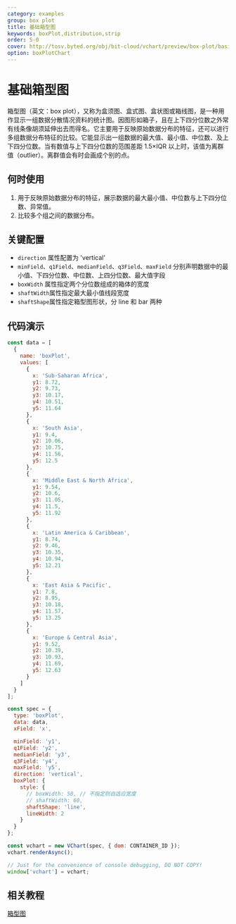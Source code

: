 ```yaml
---
category: examples
group: box plot
title: 基础箱型图
keywords: boxPlot,distribution,strip
order: 5-0
cover: http://tosv.byted.org/obj/bit-cloud/vchart/preview/box-plot/basic-box-plot.png
option: boxPlotChart
---
```


# 基础箱型图

箱型图（英文：box plot），又称为盒须图、盒式图、盒状图或箱线图，是一种用作显示一组数据分散情况资料的统计图。因图形如箱子，且在上下四分位数之外常有线条像胡须延伸出去而得名。它主要用于反映原始数据分布的特征，还可以进行多组数据分布特征的比较。它能显示出一组数据的最大值、最小值、中位数、及上下四分位数。当有数值与上下四分位数的范围差距 1.5×IQR 以上时，该值为离群值（outlier）。离群值会有时会画成个别的点。

## 何时使用

1. 用于反映原始数据分布的特征，展示数据的最大最小值、中位数与上下四分位数、异常值。
2. 比较多个组之间的数据分布。

## 关键配置

- `direction` 属性配置为 'vertical'
- `minField`、`q1Field`、`medianField`、`q3Field`、`maxField` 分别声明数据中的最小值、下四分位数、中位数、上四分位数、最大值字段
- `boxWidth` 属性指定两个分位数组成的箱体的宽度
- `shaftWidth`属性指定最大最小值线段宽度
- `shaftShape`属性指定箱型图形状，分 line 和 bar 两种

## 代码演示

```javascript livedemo
const data = [
  {
    name: 'boxPlot',
    values: [
      {
        x: 'Sub-Saharan Africa',
        y1: 8.72,
        y2: 9.73,
        y3: 10.17,
        y4: 10.51,
        y5: 11.64
      },
      {
        x: 'South Asia',
        y1: 9.4,
        y2: 10.06,
        y3: 10.75,
        y4: 11.56,
        y5: 12.5
      },
      {
        x: 'Middle East & North Africa',
        y1: 9.54,
        y2: 10.6,
        y3: 11.05,
        y4: 11.5,
        y5: 11.92
      },
      {
        x: 'Latin America & Caribbean',
        y1: 8.74,
        y2: 9.46,
        y3: 10.35,
        y4: 10.94,
        y5: 12.21
      },
      {
        x: 'East Asia & Pacific',
        y1: 7.8,
        y2: 8.95,
        y3: 10.18,
        y4: 11.57,
        y5: 13.25
      },
      {
        x: 'Europe & Central Asia',
        y1: 9.52,
        y2: 10.39,
        y3: 10.93,
        y4: 11.69,
        y5: 12.63
      }
    ]
  }
];

const spec = {
  type: 'boxPlot',
  data: data,
  xField: 'x',

  minField: 'y1',
  q1Field: 'y2',
  medianField: 'y3',
  q3Field: 'y4',
  maxField: 'y5',
  direction: 'vertical',
  boxPlot: {
    style: {
      // boxWidth: 50, // 不指定则自适应宽度
      // shaftWidth: 60,
      shaftShape: 'line',
      lineWidth: 2
    }
  }
};

const vchart = new VChart(spec, { dom: CONTAINER_ID });
vchart.renderAsync();

// Just for the convenience of console debugging, DO NOT COPY!
window['vchart'] = vchart;
```

## 相关教程

[箱型图](link)
